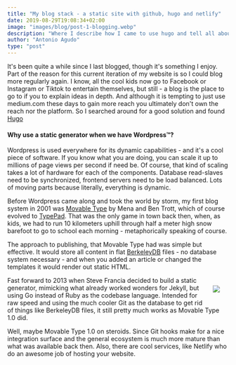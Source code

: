 ```yaml
---
title: "My blog stack - a static site with github, hugo and netlify"
date: 2019-08-29T19:08:34+02:00
image: "images/blog/post-1-blogging.webp"
description: "Where I describe how I came to use hugo and tell all about my life long love affair with Perl based content management systems"
author: "Antonio Agudo"
type: "post"
---
```

It's been quite a while since I last blogged, though it's something I enjoy. 
Part of the reason for this current iteration of my website is so I could blog more regularly again.
I know, all the cool kids now go to Facebook or Instagram or Tiktok to entertain themselves, but still - 
a blog is the place to go to if you to explain ideas in depth. And although it is tempting to just use medium.com these 
days to gain more reach you ultimately don't own the reach nor the platform.
So I searched around for a good solution and found [Hugo](https://gohugo.io/)

#### Why use a static generator when we have Wordpress&trade;?  

Wordpress is used everywhere for its dynamic capabilities - and it's a cool piece of software. If you know what you are 
doing, you can scale it up to millions of page views per second if need be. Of course, that kind of scaling takes a lot of
hardware for each of the components. Database read-slaves need to be synchronized, frontend servers need to be load 
balanced. Lots of moving parts because literally, everything is dynamic. 

Before Wordpress came along and took the world by storm, my first blog system in 2001 was [Movable Type](https://movabletype.org/) 
by Mena and Ben Trott, which of course evolved to [TypePad](https://www.typepad.com/). That was the only game in town 
back then, when, as kids, we had to run 10 kilometers uphill through half a meter high snow barefoot to go to school each 
morning - metaphorically speaking of course. 

The approach to publishing, that Movable Type had was simple but effective.
It would store all content in flat [BerkeleyDB](https://en.wikipedia.org/wiki/Berkeley_DB) files - no database system
necessary - and when you added an article or changed the templates it would render out static HTML.

<img src="/images/blog/2019/hugo.webp" align="right" style="margin: 20px;">
Fast forward to 2013 when Steve Francia decided to build a static generator, mimicking what already worked wonders for 
Jekyll, but using Go instead of Ruby as the codebase language. Intended for raw speed and using the much cooler Git as 
the database to get rid of things like BerkeleyDB files, it still pretty much works as Movable Type 1.0 did.

Well, maybe Movable Type 1.0 on steroids. Since Git hooks make for a nice integration surface and the general 
ecosystem is much more mature than what was available back then. Also, there are cool services, like Netlify who do an 
awesome job of hosting your website.  
